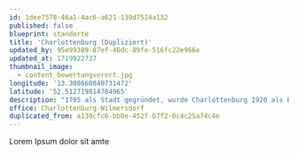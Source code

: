 ```yaml
---
id: 1dee7578-46a1-4ac6-a621-139d7524a132
published: false
blueprint: standorte
title: 'Charlottenburg (Dupliziert)'
updated_by: 95e99389-87ef-46dc-89fe-516fc22e966e
updated_at: 1719922737
thumbnail_image:
  - content_bewertungvorort.jpg
longitude: '13.308660840731472'
latitude: '52.512719814784965'
description: "1705 als Stadt gegründet, wurde Charlottenburg 1920 als Bezirk nach Groß-Berlin eingemeindet. Im Zuge der Verwaltungsreform 2001 und der Fusion mit dem damaligen Bezirk Wilmersdorf wurde Charlottenburg zum Ortsteil, der dennoch viel bietet. Gründerzeitviertel wie der Klausenerplatz (oder Danckelmannkiez) oder die Altstadt Charlottenburg blieben im Zweiten Weltkrieg beinahe unzerstört. Zwischen Schloss Charlottenburg und Lietzensee mit Einkaufsstraßen wie dem berühmten Ku'damm und der bodenständigeren Wilmersdorfer Straße, mit denkmalgeschützten Bürogebäuden wie dem Bikini-Haus oder dem Atrium Berlin, wohnt man hier mondän und entsprechend teuer. Die Technische Universität Berlin sowie die Universität der Künste liegen ebenfalls im Ortsteil, der, zentral gelegen, eine hervorragende Verkehrsanbindung an die gesamte Metropole hat."
office: Charlottenburg-Wilmersdorf
duplicated_from: a130cfc6-bb0e-4527-b7f2-0c4c25a74c4e
---
```

Lorem Ipsum dolor sit amte